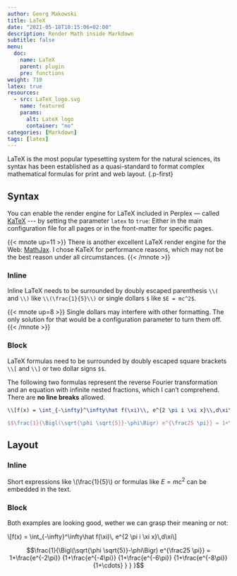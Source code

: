 ```yaml
---
author: Georg Makowski
title: LaTeX
date: "2021-05-18T10:15:06+02:00"
description: Render Math inside Markdown
subtitle: false
menu:
  doc:
    name: LaTeX
    parent: plugin
    pre: functions
weight: 710
latex: true
resources:
  - src: LaTeX_logo.svg
    name: featured
    params:
      alt: LateX logo
      container: "no"
categories: [Markdown]
tags: [latex]
---
```


LaTeX is the most popular typesetting system for the natural sciences, its syntax has been established as a quasi-standard to format complex mathematical formulas for print and web layout.
{.p-first} <!--more-->

## Syntax

You can enable the render engine for LaTeX included in Perplex — called [KaTeX][katex] --- by setting the parameter `latex` to `true`: Either in the main configuration file for all pages or in the front-matter for specific pages.

{{< mnote up=11 >}}
There is another excellent LaTeX render engine for the Web: [MathJax](https://www.mathjax.org/). I chose KaTeX for performance reasons, which may not be the best reason under all circumstances.
{{< /mnote >}}

### Inline

Inline LaTeX needs to be surrounded by doubly escaped parenthesis `\\(` and `\\)` like `\\(\frac{1}{5}\\)` or single dollars `$` like `$E = mc^2$`.

{{< mnote up=8 >}}
Single dollars may interfere with other formatting. The only solution for that would be a configuration parameter to turn them off.
{{< /mnote >}}

### Block

LaTeX formulas need to be surrounded by doubly escaped square brackets `\\[` and `\\]` or two dollar signs `$$`.

The following two formulas represent the reverse Fourier transformation and an equation with infinite nested fractions, which I can’t comprehend. There are **no line breaks** allowed.

```latex
\\[f(x) = \int_{-\infty}^\infty\hat f(\xi)\\, e^{2 \pi i \xi x}\\,d\xi\\]

$$\frac{1}{\Bigl(\sqrt{\phi \sqrt{5}}-\phi\Bigr) e^{\frac25 \pi}} = 1+\frac{e^{-2\pi}} {1+\frac{e^{-4\pi}} {1+\frac{e^{-6\pi}} {1+\frac{e^{-8\pi}} {1+\cdots} } } }$$
```

## Layout

### Inline

Short expressions like \\(\frac{1}{5}\\) or formulas like $E = mc^2$ can be embedded in the text.

### Block

Both examples are looking good, wether we can grasp their meaning or not:

\\[f(x) = \int_{-\infty}^\infty\hat f(\xi)\\, e^{2 \pi i \xi x}\\,d\xi\\]

$$\frac{1}{\Bigl(\sqrt{\phi \sqrt{5}}-\phi\Bigr) e^{\frac25 \pi}} = 1+\frac{e^{-2\pi}} {1+\frac{e^{-4\pi}} {1+\frac{e^{-6\pi}} {1+\frac{e^{-8\pi}} {1+\cdots} } } }$$

[katex]: https://katex.org
